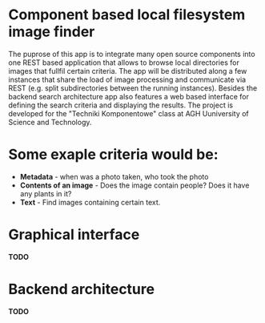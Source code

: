 # Component based local filesystem image finder
The puprose of this app is to integrate many open source components into one REST based application that allows to browse local directories for images that fullfil certain criteria. The app will be distributed along a few instances that share the load of image processing and communicate via REST (e.g. split subdirectories between the running instances). Besides the backend search architecture app also features a web based interface for defining the search criteria and displaying the results. The project is developed for the "Techniki Komponentowe" class at AGH Uuniversity of Science and Technology.


# Some exaple criteria would be:
 - **Metadata** - when was a photo taken, who took the photo
 - **Contents of an image** - Does the image contain people? Does it have any plants in it?
 - **Text** - Find images containing certain text.

# Graphical interface
**TODO**

# Backend architecture
**TODO**

